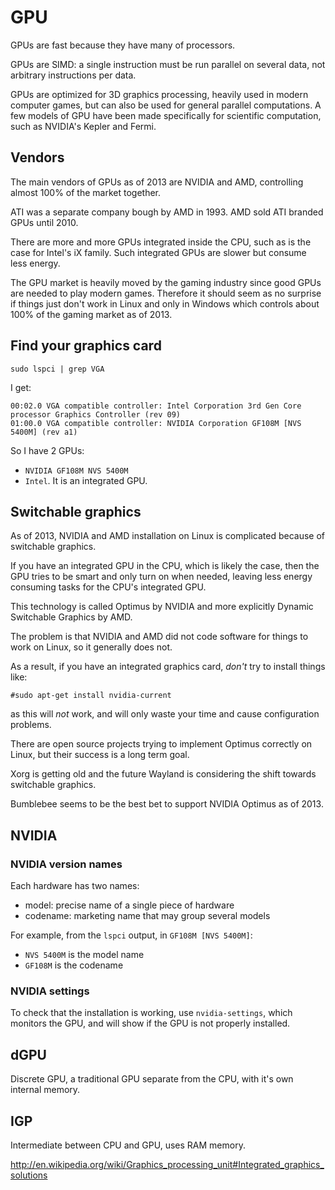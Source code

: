 # GPU

GPUs are fast because they have many of processors.

GPUs are SIMD: a single instruction must be run parallel on several data, not arbitrary instructions per data.

GPUs are optimized for 3D graphics processing, heavily used in modern computer games, but can also be used for general parallel computations. A few models of GPU have been made specifically for scientific computation, such as NVIDIA's Kepler and Fermi.

## Vendors

The main vendors of GPUs as of 2013 are NVIDIA and AMD, controlling almost 100% of the market together.

ATI was a separate company bough by AMD in 1993. AMD sold ATI branded GPUs until 2010.

There are more and more GPUs integrated inside the CPU, such as is the case for Intel's iX family. Such integrated GPUs are slower but consume less energy.

The GPU market is heavily moved by the gaming industry since good GPUs are needed to play modern games. Therefore it should seem as no surprise if things just don't work in Linux and only in Windows which controls about 100% of the gaming market as of 2013.

## Find your graphics card

    sudo lspci | grep VGA

I get:

    00:02.0 VGA compatible controller: Intel Corporation 3rd Gen Core processor Graphics Controller (rev 09)
    01:00.0 VGA compatible controller: NVIDIA Corporation GF108M [NVS 5400M] (rev a1)

So I have 2 GPUs:

- `NVIDIA GF108M NVS 5400M`
- `Intel`. It is an integrated GPU.

## Switchable graphics

As of 2013, NVIDIA and AMD installation on Linux is complicated because of switchable graphics.

If you have an integrated GPU in the CPU, which is likely the case, then the GPU tries to be smart and only turn on when needed, leaving less energy consuming tasks for the CPU's integrated GPU.

This technology is called Optimus by NVIDIA and more explicitly Dynamic Switchable Graphics by AMD.

The problem is that NVIDIA and AMD did not code software for things to work on Linux, so it generally does not.

As a result, if you have an integrated graphics card, *don't* try to install things like:

    #sudo apt-get install nvidia-current

as this will *not* work, and will only waste your time and cause configuration problems.

There are open source projects trying to implement Optimus correctly on Linux, but their success is a long term goal.

Xorg is getting old and the future Wayland is considering the shift towards switchable graphics.

Bumblebee seems to be the best bet to support NVIDIA Optimus as of 2013.

## NVIDIA

### NVIDIA version names

Each hardware has two names:

- model: precise name of a single piece of hardware
- codename: marketing name that may group several models

For example, from the `lspci` output, in `GF108M [NVS 5400M]`:

- `NVS 5400M` is the model name
- `GF108M` is the codename

### NVIDIA settings

To check that the installation is working, use `nvidia-settings`, which monitors the GPU, and will show if the GPU is not properly installed.

## dGPU

Discrete GPU, a traditional GPU separate from the CPU, with it's own internal memory.

## IGP

Intermediate between CPU and GPU, uses RAM memory.

<http://en.wikipedia.org/wiki/Graphics_processing_unit#Integrated_graphics_solutions>
